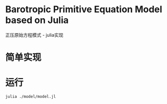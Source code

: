 # Barotropic Primitive Equation Model based on Julia
正压原始方程模式 - julia实现
# 简单实现

# 运行
```shell
julia ./model/model.jl
```